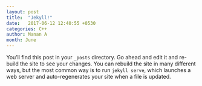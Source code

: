 ```yaml
---
layout: post
title:  "Jekyll!"
date:   2017-06-12 12:40:55 +0530
categories: C++
author: Manan A
month: June
---
```

You’ll find this post in your `_posts` directory. Go ahead and edit it and re-build the site to see your changes. You can rebuild the site in many different ways, but the most common way is to run `jekyll serve`, which launches a web server and auto-regenerates your site when a file is updated.
